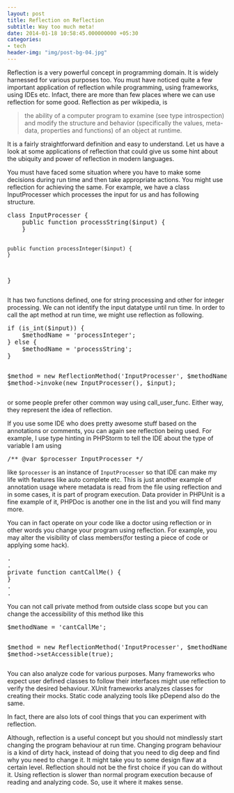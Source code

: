 ```yaml
---
layout: post
title: Reflection on Reflection
subtitle: Way too much meta!
date: 2014-01-18 10:58:45.000000000 +05:30
categories:
- tech
header-img: "img/post-bg-04.jpg"
---
```

<p>Reflection is a very powerful concept in programming domain. It is widely harnessed for various purposes too. You must have noticed quite a few important application of reflection while programming, using frameworks, using IDEs etc. Infact, there are more than few places where we can use reflection for some good.<!--more--> Reflection as per wikipedia, is</p>
<blockquote><p>the ability of a computer program to examine (see type introspection) and modify the structure and behavior (specifically the values, meta-data, properties and functions) of an object at runtime.</p></blockquote>
<p>It is a fairly straightforward definition and easy to understand. Let us have a look at some applications of reflection that could give us some hint about the ubiquity and power of reflection in modern languages.</p>
<p>You must have faced some situation where you have to make some decisions during run time and then take appropriate actions. You might use reflection for achieving the same. For example, we have a class InputProcesser which processes the input for us and has following structure.</p>
<pre lang="php">
class InputProcesser {
    public function processString($input) {
    }

    public function processInteger($input) {
    }
}
</pre>
<p>It has two functions defined, one for string processing and other for integer processing. We can not identify the input datatype until run time. In order to call the apt method at run time, we might use reflection as following.</p>
<pre lang="php">
if (is_int($input)) {
    $methodName = 'processInteger';
} else {
    $methodName = 'processString';
}

$method = new ReflectionMethod('InputProcesser', $methodName);
$method->invoke(new InputProcesser(), $input);
 </pre>
<p>or some people prefer other common way using call_user_func. Either way, they represent the idea of reflection.</p>
<p>If you use some IDE who does pretty awesome stuff based on the annotations or comments, you can again see reflection being used. For example, I use type hinting in PHPStorm to tell the IDE about the type of variable I am using</p>
<pre lang="php">
/** @var $processer InputProcesser */
</pre>
<p>like <code>$processer</code> is an instance of <code>InputProcesser</code> so that IDE can make my life with features like auto complete etc. This is just another example of annotation usage where metadata is read from the file using reflection and in some cases, it is part of program execution. Data provider in PHPUnit is a fine example of it, PHPDoc is another one in the list and you will find many more.</p>
<p>You can in fact operate on your code like a doctor using reflection or in other words you change your program using reflection. For example, you may alter the visibility of class members(for testing a piece of code or applying some hack).</p>
<pre lang="php">
.
.
private function cantCallMe() {
}
.
.
</pre>
<p>You can not call private method from outside class scope but you can change the accessibility of this method like this</p>
<pre lang="php">
$methodName = 'cantCallMe';

$method = new ReflectionMethod('InputProcesser', $methodName);
$method->setAccessible(true);
</pre>
<p>You can also analyze code for various purposes. Many frameworks who expect user defined classes to follow their interfaces might use reflection to verify the desired behaviour. XUnit frameworks analyzes classes for creating their mocks. Static code analyzing tools like pDepend also do the same.</p>
<p>In fact, there are also lots of cool things that you can experiment with reflection.</p>
<p>Although, reflection is a useful concept but you should not mindlessly start changing the program behaviour at run time. Changing program behaviour is a kind of dirty hack, instead of doing that you need to dig deep and find why you need to change it. It might take you to some design flaw at a certain level. Reflection should not be the first choice if you can do without it. Using reflection is slower than normal program execution because of reading and analyzing code. So, use it where it makes sense.</p>
